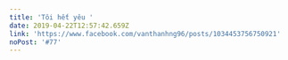 ```yaml
---
title: 'Tôi hết yêu '
date: 2019-04-22T12:57:42.659Z
link: 'https://www.facebook.com/vanthanhng96/posts/1034453756750921'
noPost: '#77'
---
```


